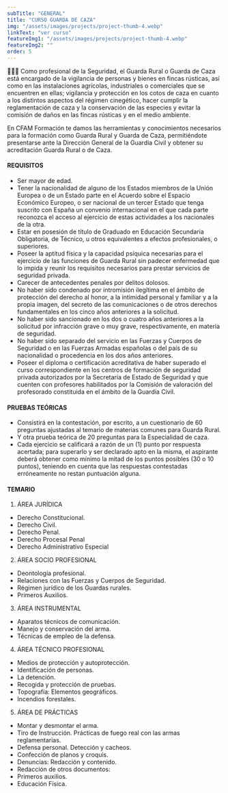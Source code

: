 ```yaml
---
subTitle: "GENERAL" 
title: "CURSO GUARDA DE CAZA"
img: "/assets/images/projects/project-thumb-4.webp"
linkText: "ver curso"
featureImg1: "/assets/images/projects/project-thumb-4.webp"
featureImg2: ""
order: 5
---
```

👮‍♂️👮 Como profesional de la Seguridad, el Guarda Rural o Guarda de Caza está encargado de
la vigilancia de personas y bienes en fincas rústicas, así como en las instalaciones
agrícolas, industriales o comerciales que se encuentren en ellas; vigilancia y protección en
los cotos de caza en cuanto a los distintos aspectos del régimen cinegético, hacer cumplir
la reglamentación de caza y la conservación de las especies y evitar la comisión de daños
en las fincas rústicas y en el medio ambiente.

En CFAM Formación te damos las herramientas y conocimientos necesarios para la
formación como Guarda Rural y Guarda de Caza, permitiéndote presentarse ante la
Dirección General de la Guardia Civil y obtener su acreditación Guarda Rural o de Caza.

#### REQUISITOS
- Ser mayor de edad.
- Tener la nacionalidad de alguno de los Estados miembros de la Unión Europea o de un
Estado parte en el Acuerdo sobre el Espacio Económico Europeo, o ser nacional de un
tercer Estado que tenga suscrito con España un convenio internacional en el que cada
parte reconozca el acceso al ejercicio de estas actividades a los nacionales de la otra.
- Estar en posesión de título de Graduado en Educación Secundaria Obligatoria, de
Técnico, u otros equivalentes a efectos profesionales, o superiores.
- Poseer la aptitud física y la capacidad psíquica necesarias para el ejercicio de las
funciones de Guarda Rural sin padecer enfermedad que lo impida y reunir los requisitos
necesarios para prestar servicios de seguridad privada.
- Carecer de antecedentes penales por delitos dolosos.
- No haber sido condenado por intromisión ilegítima en el ámbito de protección del
derecho al honor, a la intimidad personal y familiar y a la propia imagen, del secreto de las
comunicaciones o de otros derechos fundamentales en los cinco años anteriores a la
solicitud.
- No haber sido sancionado en los dos o cuatro años anteriores a la solicitud por
infracción grave o muy grave, respectivamente, en materia de seguridad.
- No haber sido separado del servicio en las Fuerzas y Cuerpos de Seguridad o en las
Fuerzas Armadas españolas o del país de su nacionalidad o procedencia en los dos años
anteriores.
- Poseer el diploma o certificación acreditativa de haber superado el curso
correspondiente en los centros de formación de seguridad privada autorizados por la
Secretaría de Estado de Seguridad y que cuenten con profesores habilitados por la
Comisión de valoración del profesorado constituida en el ámbito de la Guardia Civil.

#### PRUEBAS TEÓRICAS
- Consistirá en la contestación, por escrito, a un cuestionario de 60 preguntas ajustadas al
temario de materias comunes para Guarda Rural.
- Y otra prueba teórica de 20 preguntas para la Especialidad de caza.
- Cada ejercicio se calificará a razón de un (1) punto por respuesta acertada; para superarlo
y ser declarado apto en la misma, el aspirante deberá obtener como mínimo la mitad de
los puntos posibles (30 o 10 puntos), teniendo en cuenta que las respuestas contestadas
erróneamente no restan puntuación alguna.

#### TEMARIO
1. ÁREA JURÍDICA
- Derecho Constitucional.
- Derecho Civil.
- Derecho Penal.
- Derecho Procesal Penal
- Derecho Administrativo Especial
2. ÁREA SOCIO PROFESIONAL
- Deontología profesional.
- Relaciones con las Fuerzas y Cuerpos de Seguridad.
- Régimen jurídico de los Guardas rurales.
- Primeros Auxilios.
3. ÁREA INSTRUMENTAL
- Aparatos técnicos de comunicación.
- Manejo y conservación del arma.
- Técnicas de empleo de la defensa.
4. ÁREA TÉCNICO PROFESIONAL
- Medios de protección y autoprotección.
- Identificación de personas.
- La detención.
- Recogida y protección de pruebas.
- Topografía: Elementos geográficos.
- Incendios forestales.
5. ÁREA DE PRÁCTICAS
- Montar y desmontar el arma.
- Tiro de Instrucción. Prácticas de fuego real con las armas reglamentarias.
- Defensa personal. Detección y cacheos.
- Confección de planos y croquis.
- Denuncias: Redacción y contenido.
- Redacción de otros documentos:
- Primeros auxilios.
- Educación Física.
